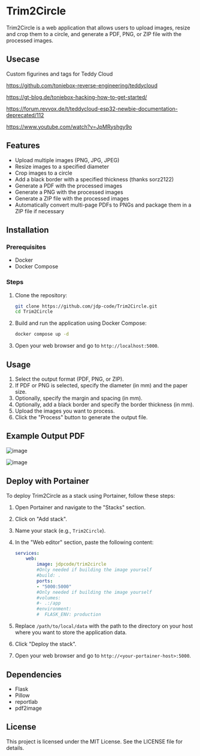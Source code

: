 # Trim2Circle

Trim2Circle is a web application that allows users to upload images, resize and crop them to a circle, and generate a PDF, PNG, or ZIP file with the processed images.

## Usecase

Custom figurines and tags for Teddy Cloud

https://github.com/toniebox-reverse-engineering/teddycloud

https://gt-blog.de/toniebox-hacking-how-to-get-started/

https://forum.revvox.de/t/teddycloud-esp32-newbie-documentation-deprecated/112

https://www.youtube.com/watch?v=JpMRyshgy9o

## Features

- Upload multiple images (PNG, JPG, JPEG)
- Resize images to a specified diameter
- Crop images to a circle
- Add a black border with a specified thickness (thanks sorz2122)
- Generate a PDF with the processed images
- Generate a PNG with the processed images
- Generate a ZIP file with the processed images
- Automatically convert multi-page PDFs to PNGs and package them in a ZIP file if necessary

## Installation

### Prerequisites

- Docker
- Docker Compose

### Steps

1. Clone the repository:

    ```sh
    git clone https://github.com/jdp-code/Trim2Circle.git
    cd Trim2Circle
    ```

2. Build and run the application using Docker Compose:

    ```sh
    docker compose up -d
    ```

3. Open your web browser and go to `http://localhost:5000`.

## Usage

1. Select the output format (PDF, PNG, or ZIP).
2. If PDF or PNG is selected, specify the diameter (in mm) and the paper size.
3. Optionally, specify the margin and spacing (in mm).
4. Optionally, add a black border and specify the border thickness (in mm).
5. Upload the images you want to process.
6. Click the "Process" button to generate the output file.

## Example Output PDF
![image](https://github.com/user-attachments/assets/76447906-c8c0-443b-a392-6238ead95970)

![image](https://github.com/user-attachments/assets/2f7c7840-0b33-4b70-bdcd-8fbce054c381)

## Deploy with Portainer

To deploy Trim2Circle as a stack using Portainer, follow these steps:

1. Open Portainer and navigate to the "Stacks" section.
2. Click on "Add stack".
3. Name your stack (e.g., `Trim2Circle`).
4. In the "Web editor" section, paste the following content:

    ```yaml
    services:
        web:
            image: jdpcode/trim2circle
            #Only needed if building the image yourself
            #build: .
            ports:
            - "5000:5000"
            #Only needed if building the image yourself
            #volumes:
            #- .:/app
            #environment:
            #  FLASK_ENV: production
    ```

5. Replace `/path/to/local/data` with the path to the directory on your host where you want to store the application data.
6. Click "Deploy the stack".

7. Open your web browser and go to `http://<your-portainer-host>:5000`.

## Dependencies

- Flask
- Pillow
- reportlab
- pdf2image

## License

This project is licensed under the MIT License. See the LICENSE file for details.